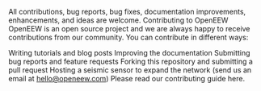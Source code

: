 All contributions, bug reports, bug fixes, documentation improvements, enhancements, and ideas are welcome.
Contributing to OpenEEW
OpenEEW is an open source project and we are always happy to receive contributions from our community. You can contribute in different ways:

Writing tutorials and blog posts
Improving the documentation
Submitting bug reports and feature requests
Forking this repository and submitting a pull request
Hosting a seismic sensor to expand the network (send us an email at hello@openeew.com)
Please read our contributing guide here.

